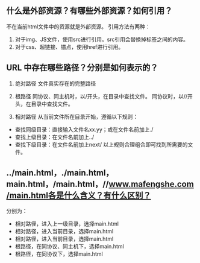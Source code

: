 ## 什么是外部资源？有哪些外部资源？如何引用？

不在当前html文件中的资源就是外部资源。
引用方法有两种：
1. 对于img、JS文件，使用src进行引用。src引用会替换掉标签之间的内容。
2. 对于css、超链接、锚点，使用href进行引用。

## URL 中存在哪些路径？分别是如何表示的？

1. 绝对路径
文件真实存在的完整路径

2. 根路径
同协议、同主机时，以/开头，在目录中查找文件。
同协议时，以//开头，在目录中查找文件。

3. 相对路径
从当前文件所在目录开始，遵循以下规则：
- 查找同级目录：直接输入文件名xx.yy；或在文件名前加上./
- 查找上级目录：在文件名前加上../
- 查找下级目录：在文件名前加上next/
以上规则合理组合即可找到所需要的文件。

## ../main.html，./main.html，main.html，/main.html，//www.mafengshe.com/main.html各是什么含义？有什么区别？
分别为：
- 相对路径，进入上一级目录，选择main.html
- 相对路径，进入当前目录，选择main.html
- 相对路径，进入当前目录，选择main.html
- 根路径，在同协议、同主机下，选择main.html
- 根路径，在同协议下，选择main.html